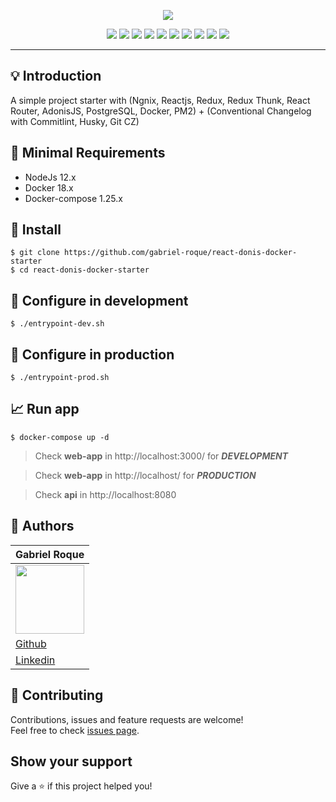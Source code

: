 <p align="center">
  <img src="web-app/src/assets/img/reactdonis.jpg"/>
</p>

<p align="center">
  <a href="https://pt-br.reactjs.org/"><img src="https://img.shields.io/badge/ReactJS-16.x-blue"></a>
  <a href="https://redux.js.org/"><img src="https://img.shields.io/badge/Redux-4.0.x-blue"></a>
  <a href="https://github.com/reduxjs/redux-thunk"><img src="https://img.shields.io/badge/Redux Thunk-2.3.x-green"></a>
  <a href="https://reacttraining.com/react-router/web/guides/quick-start"><img src="https://img.shields.io/badge/React Router-5.1.x-blueviolet"></a>
  <a href="https://pm2.keymetrics.io/"><img src="https://img.shields.io/badge/PM2-4.2.x-orange"></a>
  <a href="https://nodejs.org/en/"><img src="https://img.shields.io/badge/Node-12.x-green"></a>
  <a href="https://www.postgresql.org/"><img src="https://img.shields.io/badge/Postgress-10-blue"></a>
  <a href="https://adonisjs.com/"><img src="https://img.shields.io/badge/AdonisJS-4.x-blueviolet"></a>
  <a href="https://www.npmjs.com/"><img src="https://img.shields.io/badge/NPM-6.x-red"></a>
  <a href="https://www.conventionalcommits.org/en/v1.0.0/"><img src="https://img.shields.io/badge/Commitizen-friendly-green"></a>
</p>

<hr>

## :bulb: Introduction 

A simple project starter with (Ngnix, Reactjs, Redux, Redux Thunk, React Router, AdonisJS, PostgreSQL, Docker, PM2) + (Conventional Changelog with Commitlint, Husky, Git CZ)

## :memo: Minimal Requirements

* NodeJs 12.x
* Docker 18.x
* Docker-compose 1.25.x

## 🚀 Install

```
$ git clone https://github.com/gabriel-roque/react-donis-docker-starter
$ cd react-donis-docker-starter
```

## :wrench: Configure in development

```
$ ./entrypoint-dev.sh
```

## :wrench: Configure in production

```
$ ./entrypoint-prod.sh
```

## 📈 Run app

```
$ docker-compose up -d
```

> Check **web-app** in http://localhost:3000/  for _**DEVELOPMENT**_ 

> Check **web-app** in http://localhost/ for _**PRODUCTION**_

> Check **api** in http://localhost:8080

## 👤 Authors

| Gabriel Roque |
| ------------- |
| <img src="https://avatars2.githubusercontent.com/u/32438220?s=460&v=4" width="110">  |
| <a href="https://github.com/gabriel-roque">Github</a>  |
| <a href="https://www.linkedin.com/in/gabriel-roque/">Linkedin</a> |


## 🤝 Contributing

Contributions, issues and feature requests are welcome!<br />Feel free to check [issues page](https://github.com/gabriel-roque/react-donis-docker-starter/issues). 

## Show your support

Give a ⭐️ if this project helped you!
